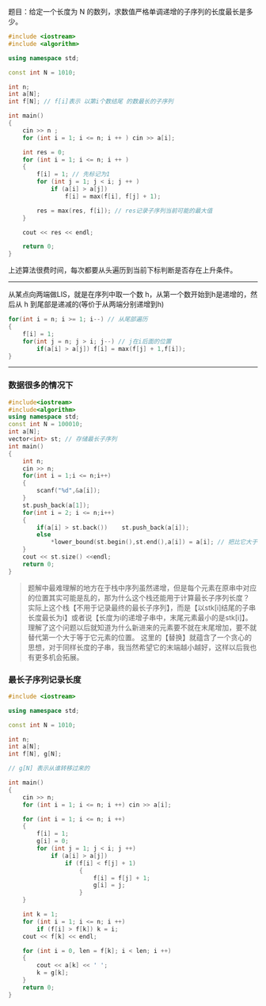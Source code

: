 题目：给定一个长度为 N 的数列，求数值严格单调递增的子序列的长度最长是多少。

```c++
#include <iostream>
#include <algorithm>

using namespace std;

const int N = 1010;

int n;
int a[N];
int f[N]; // f[i]表示 以第i个数结尾 的数最长的子序列

int main()
{
    cin >> n ;
    for (int i = 1; i <= n; i ++ ) cin >> a[i];

    int res = 0;
    for (int i = 1; i <= n; i ++ )
    {
        f[i] = 1; // 先标记为1
        for (int j = 1; j < i; j ++ )
            if (a[i] > a[j])
                f[i] = max(f[i], f[j] + 1);

        res = max(res, f[i]); // res记录子序列当前可能的最大值
    }

    cout << res << endl;

    return 0;
}
```

上述算法很费时间，每次都要从头遍历到当前下标判断是否存在上升条件。

----



从某点向两端做LIS，就是在序列中取一个数 h，从第一个数开始到h是递增的，然后从 h 到尾部是递减的(等价于从两端分别递增到h)



```c++
for(int i = n; i >= 1; i--) // 从尾部遍历
{
    f[i] = 1;
    for(int j = n; j > i; j--) // j在i后面的位置
        if(a[i] > a[j])	f[i] = max(f[j] + 1,f[i]);
}
```

---

### 数据很多的情况下

```c++
#include<iostream>
#include<algorithm>
using namespace std;
const int N = 100010;
int a[N];
vector<int> st; // 存储最长子序列
int main()
{
    int n;
    cin >> n;
    for(int i = 1;i <= n;i++)
    {
        scanf("%d",&a[i]);
    }
    st.push_back(a[1]);
    for(int i = 2; i <= n;i++)
    {
        if(a[i] > st.back())    st.push_back(a[i]);
        else
            *lower_bound(st.begin(),st.end(),a[i]) = a[i]; // 把比它大于等于的第一个数替换掉 
    }
    cout << st.size() <<endl;
    return 0;
}
```



>  题解中最难理解的地方在于栈中序列虽然递增，但是每个元素在原串中对应的位置其实可能是乱的，那为什么这个栈还能用于计算最长子序列长度？
> 实际上这个栈【不用于记录最终的最长子序列】，而是【以stk[i]结尾的子串长度最长为i】或者说【长度为i的递增子串中，末尾元素最小的是stk[i]】。理解了这个问题以后就知道为什么新进来的元素要不就在末尾增加，要不就替代第一个大于等于它元素的位置。
> 这里的【替换】就蕴含了一个贪心的思想，对于同样长度的子串，我当然希望它的末端越小越好，这样以后我也有更多机会拓展。



### 最长子序列记录长度

```c++
#include <iostream>

using namespace std;

const int N = 1010;

int n;
int a[N];
int f[N], g[N];

// g[N] 表示从谁转移过来的

int main()
{
    cin >> n;
    for (int i = 1; i <= n; i ++) cin >> a[i];

    for (int i = 1; i <= n; i ++)
    {
        f[i] = 1;
        g[i] = 0;
        for (int j = 1; j < i; j ++)
            if (a[i] > a[j])
                if (f[i] < f[j] + 1)
                    {
                        f[i] = f[j] + 1;
                        g[i] = j;
                    }
    }

    int k = 1;
    for (int i = 1; i <= n; i ++)
        if (f[i] > f[k]) k = i;
    cout << f[k] << endl;

    for (int i = 0, len = f[k]; i < len; i ++)
    {
        cout << a[k] << ' ';
        k = g[k];
    }
    return 0;
}

```


